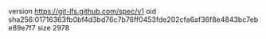 version https://git-lfs.github.com/spec/v1
oid sha256:01716363fb0bf4d3bd76c7b76ff0453fde202cfa6af36f8e4843bc7ebe89e7f7
size 2978
